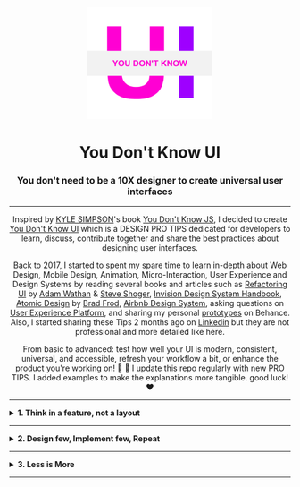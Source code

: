 <div align="center">
  <img height="200" src="./LOGO.png"> 
  <h1>You Don't Know UI</h1>
  <h3>You don't need to be a 10X designer to create universal user interfaces</h3>

---

<span>Inspired by [KYLE SIMPSON](https://github.com/getify)'s book [You Don't Know JS](https://github.com/getify/You-Dont-Know-JS), I decided to create [You Don't Know UI](https://github.com/You-Dont-Know-UI) which is a DESIGN PRO TIPS dedicated for developers to learn, discuss, contribute together and share the best practices about designing user interfaces.

Back to 2017, I started to spent my spare time to learn in-depth about Web Design, Mobile Design, Animation, Micro-Interaction, User Experience and Design Systems by reading several books and articles such as [Refactoring UI](https://refactoringui.com/) by [Adam Wathan](https://github.com/adamwathan) & [Steve Shoger](https://www.steveschoger.com/), [Invision Design System Handbook](https://www.designbetter.co/design-systems-handbook), [Atomic Design](https://bradfrost.com/blog/post/atomic-web-design/) by [Brad Frod](https://github.com/bradfrost), [Airbnb Design System](https://github.com/airbnb), asking questions on [User Experience Platform](https://ux.stackexchange.com/), and sharing my personal [prototypes](https://www.behance.net/menaialaeddine) on Behance. Also, I started sharing these Tips 2 months ago on [Linkedin](https://www.linkedin.com/in/alaedddine/) but they are not professional and more detailed like here.


From basic to advanced: test how well your UI is modern, consistent, universal, and accessible, refresh your workflow a bit, or enhance the product you're working on! :muscle: :rocket: I update this repo regularly with new PRO TIPS. I added examples to make the explanations more tangible. good luck! :heart:</span>

</div>

--- 

<details><summary><b>1. Think in a feature, not a layout</b></summary>
<p>

I've wasted months not just days trying to create an MVP ( Minimal  Viable Product ) for an idea. I spent nights and nights refactoring the user interfaces by changing just the places of the components and the layouts. Don't be stupid like me!

When you start designing a new user interface for a web or mobile application, most of the time you think about the **structure** or the **position** of your components, so you start designing the Header or the Top Navigation as your first component in your UI. Me too I was doing this mistake!

<img src="./assets/PRO_TIP_1_3.svg" width="100%"/>

Do you know why it's a mistake? Because you're limiting yourself from the beginning. Because you're seeing the App Design from Top-To-Down or Down-To-Top while the App Design is a **collection of features**. You're not building a house here using LEGO bricks! But you're building a car and you can start designing the engine or the wheels, right?

Most of the folks try to _copy & paste_ from popular websites and apps, without knowing the Standards or the Design Decisions for each product. This is the easiest way to find themselves _frustrated_, _limited_ and they figure out that they overthink only on _Generic Things_.

They focus on the _shape_ of their app but not the _core features_, and they start asking frequently these questions :

<i> <img src="./icons/icons8_confusion_24px.png" width="16px"/>   Where should I put the Logo?</i>

<i> <img src="./icons/icons8_confusion_24px.png" width="16px"/>   How many items should I have in the navigation bar? </i>

<i> <img src="./icons/icons8_confusion_24px.png" width="16px"/>   Should I have one or two sidebars?</i>

<i> <img src="./icons/icons8_confusion_24px.png" width="16px"/>   Should I have a Grid Layout or a Table of items?</i>

<img src="./assets/PRO_TIP_1_1.svg" width="100%"/>

But, what you don't know ( maybe ) is UI Components are made to solve certain problems that's related to _user interaction_, _data displaying_ or _new device screen invention_, and you may be noticed that _Humburger_ element is started to be well-known in mobile devices.
 
Obviously, we are not designing user interfaces but we are designing and implementing features, and Top Navigation is just a _common feature_ that helps users to do quick navigation for certain and most important pages.

So, don't care about common features or what I call them _Generic features_ or _layouts_.

Instead of starting by a _layout_, start with a _feature_ or a _specific functionality_ , and not any _feature_ but the _core feature_ in your product.

Let's say you'll build the next-gen social media app for sharing videos. You could start with this **core feature** : Share a short-form video.

The UI will need :

<i><img src="./icons/icons8_checkmark_24px.png" width="16px"/>   Field for upload a video</i>

<i><img src="./icons/icons8_checkmark_24px.png" width="16px"/>   Field for the caption</i>

<i><img src="./icons/icons8_checkmark_24px.png" width="16px"/>   Field for the description</i>

<i><img src="./icons/icons8_checkmark_24px.png" width="16px"/>   Button for posting or sharing</i>

<i><img src="./icons/icons8_checkmark_24px.png" width="16px"/>   Button for saving in draft</i>

These are the requirements to design your UI.


<img src="./assets/PRO_TIP_1_2.svg" width="100%"/>

[Edit →](https://github.com/MenaiAla/You-Dont-Know-UI/pulls)

</p>
</details>

---

<details><summary><b>2. Design few, Implement few, Repeat</b></summary>
<p>

I have this question for you:

<i> <img src="./icons/icons8_confusion_24px.png" width="16px"/>   Why do you need to design perfect UI with all details then implement it?</i>

I have another question for you:


<i> <img src="./icons/icons8_confusion_24px.png" width="16px"/>   Did you feel frustrated in the stage of implementation of a new feature because the design does not take programming limits in consideration?</i>

My last question is:

<i> <img src="./icons/icons8_confusion_24px.png" width="16px"/>   Why do you focus on details in the early stage of the design?</i>

Ha! I know you're thinking in Agile but you're working with the Waterfall approach.

Indeed, people get confused when they switch from task to other per day even in the same domain, it happened to me usually, especially when it comes to designing different concepts of user interfaces per day.

Furthermore, people want to start a thing and finish it once time. They want to make it perfect from the beginning! Even with **low resource** and in **limited time**. It happens most of the time in early-stage **startups**.

So, let me tell you something: **Details do not matter when you start from scratch.**

The hard thing about the design is when someone asks you: Why you take this decision?

<i> <img src="./icons/icons8_confusion_24px.png" width="16px"/>   Why you chose this palette of colors?</i>

<i> <img src="./icons/icons8_confusion_24px.png" width="16px"/>   Why you chose this typface?</i>

<i> <img src="./icons/icons8_confusion_24px.png" width="16px"/>   Why you chose this style of icons?</i>

If you have not a Design System in place, creating **consistent** user interfaces is very hard, and focusing in-depth on **details**, will lose **time**, **effort**, and of course the **consistency** of your user interfaces.

<img src="./assets/PRO_TIP_2_1.svg"/>

So, what's the solution here?

As I mentioned in the title: **Design few, Implement few, Repeat.**

In the earliest stage of the new design or new feature, you don't need to stick on the **high-level** decisions about the foundation of your design ( Spacing, Color, Typography, Iconography). I know they matter but not in the beginning, right?

Let's say, when you were having a shower you came up with an idea for a new killer feature, and you want to make it more tangible for your teammates and the stakeholders to get buy-in. Adding new features means a new investment of money and time and what's matter later for any company is: **Revenue**.

The first thing, you need to do is ignore all details ( nice-to-have ) and just focus on the requirements ( must-to-have ).

So, I recommend this workflow to get quick both of **internal** and **external** feedback:

<img src="./icons/icons8_1_key_24px.png" width="16px"/>  Create hand-drawn version.

<img src="./assets/PRO_TIP_2_2.svg"/>

As you see here, there are zero details about your user interface in production, but why this step matters?

This hand-drawn activity may take between 5min and 20mins if you want to make it **high-fidelity** draw! 

In fact, this step will help you to see other teammates and stakeholder's opinions and gather  **individual recommendations** from each member in your team. People could not recommend changes when they see a well-done thing. But they can tell you how can you make it better when you deliver it **clean** but **uncomplete** and **ugly**. It's human nature.


<img src="./icons/icons8_2_key_24px.png" width="16px"/>   Ignore colors.

<img src="./assets/PRO_TIP_2_3.svg"/>

When I was a kid, I remember my Dad when he was buying a paint book for me. The content was grayscale images and my mission was to colorize these images using wood colors. Sometimes, I and my friend have the same image but when we colorize we end up with different looks! After that, we go to family members and ask them which one is better.

But how can we adopt this workflow in our design?

The idea is to **hold the color** even if you'll refine your design in higher fidelity. Let people tell you how are the **shapes**, **sizes**, **spaces** and the **position** of your elements.

<img src="./icons/icons8_3_key_24px.png" width="16px"/>  Implement the UI.

Modern frameworks and libraries such as [Vue](https://vuejs.org/), [React](https://reactjs.org/) and [Svelte](https://svelte.dev/) were created for **Rapid Prototyping** which means you can implement one component and use it with **different looks** in **different positions**. So, you don't need to have a **full prototype** with all user interfaces to start the implementation.

It's a little bit challenging, but I can say that you don't need to regret the time you spent for designing **perfect UI** that you'll never see it on production.

The goal of this step is to test the **back functionality** ( How it works ) of the UI without sticking on how it looks for users.

<img src="./icons/icons8_4_key_24px.png" width="16px"/>  Colorize.

If you don't have a color palette in place, you can try several colors and see the consistency between them based on color theory rules.


<img src="./assets/PRO_TIP_1_2.svg"/>


<img src="./icons/icons8_5_key_24px.png" width="16px"/>  Repeat.

Our purpose here is to prevent the **over investing** and moving fast by doing **parallel iterations** on both design and code in **short time**, so you can build real thing as soon as possible. In the end, what matters is your UI in production.


<img src="./assets/PRO_TIP_2_4.svg"/>

[Edit →](https://github.com/MenaiAla/You-Dont-Know-UI/pulls)

</p>
</details>

---

<details><summary><b>3. Less is More</b></summary>
<p>

<i> <img src="./icons/icons8_confusion_24px.png" width="16px"/>   Which option will delight the users?</i>

This is the frequent question I ask myself in my work basis. Hope I'm not the only one!

Designers and engineers waste more time on details and minor decisions in the early stage of designing and implementing new UI but they should realize that designing UI is an **iterative process**. In fact, it's better for you to not stick on minor details in the early stage of any task. You don't want to hear from me how many hours or maybe days I spent changing the font size by adding or reducing **1px**.

<img src="./assets/PRO_TIP_3_1.svg"/> 


<i> <img src="./icons/icons8_confusion_24px.png" width="16px"/>  Do you think that users will notice these changes?</i>

<i> <img src="./icons/icons8_confusion_24px.png" width="16px"/>  Do you think that adding 1px will add more revenue to the company?</i>

Please, don't waste your time on these changes in the early-stage.

From [Speed Dating Decision Making – Why Less Is More:](http://www.scientificamerican.com/article.cfm?id=speed-dating-decision-making-why-less-is-more)

Yet new research does point out a different dating problem: being confronted with a **large number of choices can make it harder to make a good decision**. In fact, it can even prevent you from making a decision in the first place.

When you're designing without constraints, your process will be very slow, and you will never end up with a choice. Let me clarify with this example:


<img src="./assets/PRO_TIP_3_2.svg"/> 

As you see in the above image, the first scenario is for a buyer who wants to choose a flower for his wife but he's seeing flowers with different colors and they are almost similar which makes the decision so hard for him. The second scenario is for a designer who gets confused between these buttons where it's almost to see the difference between their background colors.

The fact is when there were **too many choices** people became confused and didn’t make a choice when there were too many options. People that had few options chose more often and were happier with their selection. So, you need to stick this rule in your head: **Limit your choices**.

So how can we limit our choices for our user interfaces?


<img src="./icons/icons8_1_key_24px.png" width="16px"/>  Systematize colors:

When I was a student, I remember when we were working on the design of the website with my teammate, and because we had not a system for the colors, we were picking a color randomly each time from the color picker and we see how the color looks in the UI. But after I discovered and read [Material Design](https://material.io/), I figure out how companies choose their colors.

So, instead of hand-picking values randomly, create your palette from the beginning, there are dozens of online generators that can help you to make your decision. You can choose from 6-8 shades and expand when you need more colors.

<img src="./assets/PRO_TIP_3_3.svg"/> 

<img src="./icons/icons8_2_key_24px.png" width="16px"/>  Choose one or two font families:

It's hard to achieve consistency in UI and most of the time **over designing** is the reason behind losing it.

Having more than two font families will make your brand less-memorable like the logo and the content becomes more inconsistent for the reader. Obviously, choosing the font family is very hard in the early stage and my recommendation is **to choose the one that fits the personality of the product.**


<img src="./icons/icons8_3_key_24px.png" width="16px"/>  Systematize font size:

Similarly, don't do what I was doing by adding or reducing 1px until it looks perfect. You may waste 2 hours without taking a decision. Instead, create a stylesheet for your typescale in advance.


<img src="./assets/PRO_TIP_3_4.svg"/>


<img src="./icons/icons8_4_key_24px.png" width="16px"/>  Systematize icon sizes:

Defining a system for the sizes of the icons in advance will save you time later.

For example, you can constraint yourself by 4-based or 6-based scale. Your options will be :

12px, 16px, 20px, 24px, 36px, 48px, 64px.


<img src="./assets/PRO_TIP_3_5.svg"/>


<img src="./icons/icons8_5_key_24px.png" width="16px"/>  Sytematize opacity values:

Opacity values confuse me a lot because it's so hard to see the difference between them.

Personnally, I choose a 5-based opacity-scale and I limit myself by 4 values:

12.5%, 25%, 50%, 75%.

In CSS3, this is equivalent to:

 ```css
    opacity:0.125;
    opacity:0.25;
    opacity:0.5;
    opacity:0.75;
 ```


<img src="./assets/PRO_TIP_3_6.svg"/>

Having some choice is better than having no choice at all. But there is a limit. As it turns out, having more choices isn’t always a good thing.

[Edit →](https://github.com/MenaiAla/You-Dont-Know-UI/pulls)

</p>
</details>

---
